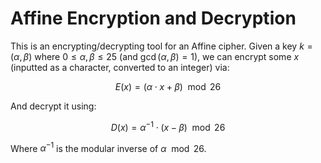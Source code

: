# Affine Encryption and Decryption

This is an encrypting/decrypting tool for an Affine cipher. Given a key $k = (\alpha, \beta)$ where $0 \leq \alpha, \beta \leq 25$ (and $\gcd(\alpha, \beta) = 1$), we can encrypt some $x$ (inputted as a character, converted to an integer) via:

$$
E(x) = (\alpha \cdot x + \beta) \mod 26
$$

And decrypt it using:

$$
D(x) = \alpha^{-1} \cdot (x - \beta) \mod 26
$$

Where $\alpha^{-1}$ is the modular inverse of $\alpha\mod 26$.
